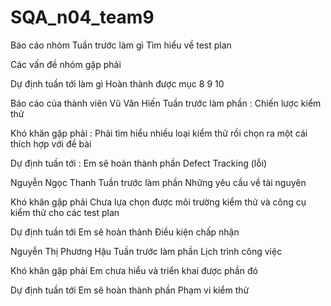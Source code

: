 # SQA_n04_team9
Báo cáo nhóm
Tuần trước làm gì
Tìm hiểu về test plan

Các vấn đề nhóm gặp phải


Dự định tuần tới làm gì
Hoàn thành được mục 8 9 10

Báo cáo của thành viên
Vũ Văn Hiến
Tuần trước làm phần : Chiến lược kiểm thử

Khó khăn gặp phải : Phải tìm hiểu nhiều loại kiểm thử rồi chọn ra một cái thích hợp với đề bài

Dự định tuần tới : Em sẽ hoàn thành phần Defect Tracking (lỗi)


Nguyễn Ngọc Thanh
Tuần trước làm phần Những yêu cầu về tài nguyên

Khó khăn gặp phải
Chưa lựa chọn được môi trường kiểm thử và công cụ kiểm thử cho các test plan

Dự định tuần tới
Em sẽ hoàn thành Điều kiện chấp nhận


Nguyễn Thị Phương Hậu
Tuần trước làm phần Lịch trình công việc

Khó khăn gặp phải
Em chưa hiểu và triển khai được phần đó

Dự định tuần tới
Em sẽ hoàn thành phần Phạm vi kiểm thử
